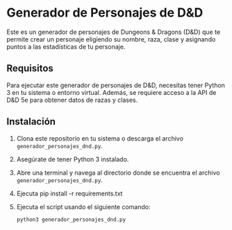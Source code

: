 # Generador de Personajes de D&D

Este es un generador de personajes de Dungeons & Dragons (D&D) que te permite crear un personaje eligiendo su nombre, raza, clase y asignando puntos a las estadísticas de tu personaje.

## Requisitos

Para ejecutar este generador de personajes de D&D, necesitas tener Python 3 en tu sistema o entorno virtual. Además, se requiere acceso a la API de D&D 5e para obtener datos de razas y clases.

## Instalación

1. Clona este repositorio en tu sistema o descarga el archivo `generador_personajes_dnd.py`.
2. Asegúrate de tener Python 3 instalado.
3. Abre una terminal y navega al directorio donde se encuentra el archivo `generador_personajes_dnd.py`.
4. Ejecuta pip install -r requirements.txt
5. Ejecuta el script usando el siguiente comando:

   ```shell
   python3 generador_personajes_dnd.py
